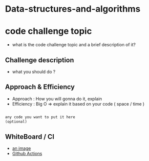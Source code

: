 # Data-structures-and-algorithms 

# code challenge topic
- what is the code challenge topic and a brief description of it? 

## Challenge description 
- what you should do ? 

## Approach & Efficiency
- Approach : How you will gonna do it, explain 
- Efficiency : Big O => explain it based on your code ( space / time )

```javascript 

any code you want to put it here
(optional)

```

## WhiteBoard / CI
- [an image](URL)
- [Github Actions](URL)